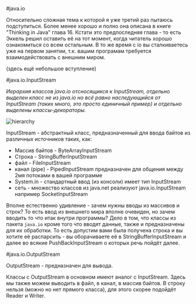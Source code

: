 #java.io

Относительно сложная тема к которой я уже третий раз пытаюсь подступиться. Более менее хорошо и полно она описана в книге "Thinking in Java" глава 16. Кстати это предпоследняя глава - то есть Эккель решил оставить её на тот момент, когда читатель хорошо ознакомиться со всем остальным. В то же время с io вы сталкиваетесь уже на первом занятии, т.к. вашим програмам требуется взаимодействовать с внешним миром. 

(здесь ещё небольшое вступление)

#java.io.InputStream

*Иерархия классов java.io отсносящикся к InputStream, отдельно выделен класс не из java.io но всё равно наследующийся от InputStream (таких много, это просто единичный пример) и отдельно выделены классы-декораторы.*

![hierarchy](https://leto41g.storage.yandex.net/rdisk/ac650f6acc90924ea61c14fe61d84a1d/mpfs/oVuHhReuvOjokimgr1GANfWhO8BEmBlQ-DlTuBp7Dqx3wO_PPe7afTq5Tuf_uuixuK6xvoMAO3a9ghCBCH-QOA==?uid=0&filename=2014-10-26%2019-27-19%20%D0%A1%D0%BA%D1%80%D0%B8%D0%BD%D1%88%D0%BE%D1%82%20%D1%8D%D0%BA%D1%80%D0%B0%D0%BD%D0%B0.png&disposition=inline&hash=&limit=0&content_type=image%2Fpng&rtoken=78a3a5fa4002442bb4eec09a53f76ca9&rtimestamp=544d1801&force_default=no)

InputStream - абстрактный класс, предназначенный для ввода байтов из различных источников таких, как:

* Массив байтов - ByteArrayInputStream
* Строка - StringBufferInputStream
* файл - FileInputStream
* канал (pipe) - PipedInputStream предназначен для общения между 2мя потоками в вашей программе
* System.in - стандартный ввод (из консоли) имеет тип InputStream 
* сеть - множество классов из java.net реализуют java.io.InputStream например SocketInputStream

Вполне естественно удивление - зачем нужны вводы из массивов и строк? То есть ввод из внешнего мира вполне очевиден, но зачем вводить то что итак внутри программы? Дело в том, что классы из пакета `java.io` кроме того что вводят данные, также и предназначены для их обработки. То есть допустим вами была получена строка и вы хотите её распарсить - вы оборачиваете её в StringBufferInputStream и далее во всякие PushBackInputStream о которых речь пойдёт далее. 

#java.io.OutputStream

OutputStream - предназначен для вывода.

Классы с  OutputStream в основном имеют аналог с InputStream. Здесь мы также можем выводить в файл, в канал, в массив байтов. В строку нельзя (можно но нет прямого класса), для этого скорее подойдёт Reader и Writer. 
